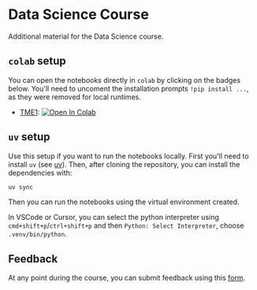 # Data Science Course

Additional material for the Data Science course.

## `colab` setup

You can open the notebooks directly in `colab` by clicking on the badges below. You'll need to uncoment the installation prompts `!pip install ...`, as they were removed for local runtimes.

- [TME1](./notebooks/TME1.ipynb): [![Open In Colab](https://colab.research.google.com/assets/colab-badge.svg)](https://colab.research.google.com/github/yp-edu/data-science/blob/main/notebooks/TME1.ipynb)


## `uv` setup

Use this setup if you want to run the notebooks locally.
First you'll need to install `uv` (see [uv](https://docs.astral.sh/uv/)). Then, after cloning the repository, you can install the dependencies with:

```bash
uv sync
```

Then you can run the notebooks using the virtual environment created. 

In VSCode or Cursor, you can select the python interpreter using `cmd+shift+p`/`ctrl+shift+p` and then `Python: Select Interpreter`, choose `.venv/bin/python`.

## Feedback

At any point during the course, you can submit feedback using this [form](https://nuage.lip6.fr/index.php/apps/forms/s/sbzSqCtGBq9M9cGq762pdn3r).

